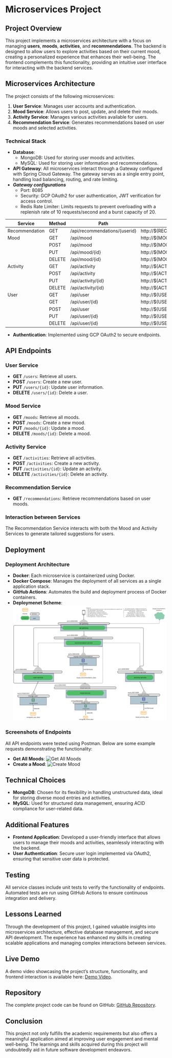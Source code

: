# Microservices Project

## Project Overview

This project implements a microservices architecture with a focus on managing **users**, **moods**, **activities**, and **recommendations**. The backend is designed to allow users to explore activities based on their current mood, creating a personalized experience that enhances their well-being. The frontend complements this functionality, providing an intuitive user interface for interacting with the backend services.

## Microservices Architecture

The project consists of the following microservices:

1. **User Service**: Manages user accounts and authentication.
2. **Mood Service**: Allows users to post, update, and delete their moods.
3. **Activity Service**: Manages various activities available for users.
4. **Recommendation Service**: Generates recommendations based on user moods and selected activities.

### Technical Stack

- **Database**:
  - MongoDB: Used for storing user moods and activities.
  - MySQL: Used for storing user information and recommendations.
- **API Gateway**: All microservices interact through a Gateway configured with Spring Cloud Gateway. The gateway serves as a single entry point, handling load balancing, routing, and rate limiting.
- ***Gateway configurations*** 
  - Port: 8085
  - Security: GCP OAuth2 for user authentication, JWT verification for access control.
  - Redis Rate Limiter: Limits requests to prevent overloading with a replenish rate of 10 requests/second and a burst capacity of 20.

| Service         | Method | Path                       | URI                                                   |
|-----------------|--------|----------------------------|-------------------------------------------------------|
| Recommendation  | GET    | /api/recommendations/{userid} | http://${RECOMMENDATION_SERVICE_BASEURL:localhost:8081} |
| Mood            | GET    | /api/mood                  | http://${MOOD_SERVICE_BASEURL:localhost:8080}         |
|                 | POST   | /api/mood                  | http://${MOOD_SERVICE_BASEURL:localhost:8080}         |
|                 | PUT    | /api/mood/{id}             | http://${MOOD_SERVICE_BASEURL:localhost:8080}         |
|                 | DELETE | /api/mood/{id}             | http://${MOOD_SERVICE_BASEURL:localhost:8080}         |
| Activity        | GET    | /api/activity              | http://${ACTIVITY_SERVICE_BASEURL:localhost:8082}     |
|                 | POST   | /api/activity              | http://${ACTIVITY_SERVICE_BASEURL:localhost:8082}     |
|                 | PUT    | /api/activity/{id}         | http://${ACTIVITY_SERVICE_BASEURL:localhost:8082}     |
|                 | DELETE | /api/activity/{id}         | http://${ACTIVITY_SERVICE_BASEURL:localhost:8082}     |
| User            | GET    | /api/user                  | http://${USER_SERVICE_BASEURL:localhost:8083}         |
|                 | GET    | /api/user/{id}             | http://${USER_SERVICE_BASEURL:localhost:8083}         |
|                 | POST   | /api/user                  | http://${USER_SERVICE_BASEURL:localhost:8083}         |
|                 | PUT    | /api/user/{id}             | http://${USER_SERVICE_BASEURL:localhost:8083}         |
|                 | DELETE | /api/user/{id}             | http://${USER_SERVICE_BASEURL:localhost:8083}         |

- **Authentication**: Implemented using GCP OAuth2 to secure endpoints.

## API Endpoints

### User Service
- **GET** `/users`: Retrieve all users.
- **POST** `/users`: Create a new user.
- **PUT** `/users/{id}`: Update user information.
- **DELETE** `/users/{id}`: Delete a user.

### Mood Service
- **GET** `/moods`: Retrieve all moods.
- **POST** `/moods`: Create a new mood.
- **PUT** `/moods/{id}`: Update a mood.
- **DELETE** `/moods/{id}`: Delete a mood.

### Activity Service
- **GET** `/activities`: Retrieve all activities.
- **POST** `/activities`: Create a new activity.
- **PUT** `/activities/{id}`: Update an activity.
- **DELETE** `/activities/{id}`: Delete an activity.

### Recommendation Service
- **GET** `/recommendations`: Retrieve recommendations based on user moods.
  
### Interaction between Services
The Recommendation Service interacts with both the Mood and Activity Services to generate tailored suggestions for users.

## Deployment

### Deployment Architecture
- **Docker**: Each microservice is containerized using Docker.
- **Docker Compose**: Manages the deployment of all services as a single application stack.
- **GitHub Actions**: Automates the build and deployment process of Docker containers.
- **Deploymenet Scheme**:
![Deployment Scheme](deployment-schema.png)


### Screenshots of Endpoints
All API endpoints were tested using Postman. Below are some example requests demonstrating the functionality:

- **Get All Moods**: ![Get All Moods](link-to-screenshot)
- **Create a Mood**: ![Create Mood](link-to-screenshot)

## Technical Choices

- **MongoDB**: Chosen for its flexibility in handling unstructured data, ideal for storing diverse mood entries and activities.
- **MySQL**: Used for structured data management, ensuring ACID compliance for user-related data.

## Additional Features

- **Frontend Application**: Developed a user-friendly interface that allows users to manage their moods and activities, seamlessly interacting with the backend.
- **User Authentication**: Secure user login implemented via OAuth2, ensuring that sensitive user data is protected.

## Testing

All service classes include unit tests to verify the functionality of endpoints. Automated tests are run using GitHub Actions to ensure continuous integration and delivery.

## Lessons Learned

Through the development of this project, I gained valuable insights into microservices architecture, effective database management, and secure API development. The experience has enhanced my skills in creating scalable applications and managing complex interactions between services.

## Live Demo

A demo video showcasing the project’s structure, functionality, and frontend interaction is available here: [Demo Video](link-to-demo-video).

## Repository

The complete project code can be found on GitHub: [GitHub Repository](https://github.com/GiosSiebe/AdvancedProgrammingTopics).

## Conclusion

This project not only fulfills the academic requirements but also offers a meaningful application aimed at improving user engagement and mental well-being. The learnings and skills acquired during this project will undoubtedly aid in future software development endeavors.
